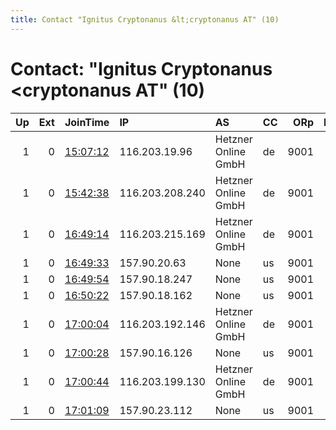 ```yaml
---
title: Contact "Ignitus Cryptonanus &lt;cryptonanus AT" (10)
---
```


# Contact: "Ignitus Cryptonanus &lt;cryptonanus AT" (10)

|   Up |   Ext | JoinTime                                                                                            | IP              | AS                  | CC   |   ORp |   Dirp | OS    | Version   | Nickname    |   eFamMembers |
|-----:|------:|:----------------------------------------------------------------------------------------------------|:----------------|:--------------------|:-----|------:|-------:|:------|:----------|:------------|--------------:|
|    1 |     0 | [15:07:12](https://metrics.torproject.org/rs.html#details/C1C530F39E5DD863E604752122460D2A0E303010) | 116.203.19.96   | Hetzner Online GmbH | de   |  9001 |      0 | Linux | 0.4.3.7   | cryptonanus |            10 |
|    1 |     0 | [15:42:38](https://metrics.torproject.org/rs.html#details/AC5A017C8CB2BD4A3F855E25D2D3F6803A26AB43) | 116.203.208.240 | Hetzner Online GmbH | de   |  9001 |      0 | Linux | 0.4.3.7   | cryptonanus |            10 |
|    1 |     0 | [16:49:14](https://metrics.torproject.org/rs.html#details/217DAA01F4A8CAFC2BA86C5658302BD2EA785F7C) | 116.203.215.169 | Hetzner Online GmbH | de   |  9001 |      0 | Linux | 0.4.3.7   | cryptonanus |            10 |
|    1 |     0 | [16:49:33](https://metrics.torproject.org/rs.html#details/99AC9895B3E22BB44A25D0299EDC78F75EFD33FA) | 157.90.20.63    | None                | us   |  9001 |      0 | Linux | 0.4.3.7   | cryptonanus |            10 |
|    1 |     0 | [16:49:54](https://metrics.torproject.org/rs.html#details/E1611AACD812E60ACD196373983C8F7E92D05B11) | 157.90.18.247   | None                | us   |  9001 |      0 | Linux | 0.4.3.7   | cryptonanus |            10 |
|    1 |     0 | [16:50:22](https://metrics.torproject.org/rs.html#details/1DFDDBDFC7CF15D8109818BFC93236408E2DE2D0) | 157.90.18.162   | None                | us   |  9001 |      0 | Linux | 0.4.3.7   | cryptonanus |            10 |
|    1 |     0 | [17:00:04](https://metrics.torproject.org/rs.html#details/2445F2AD729FD10D0C6FE4AB68B95F1FA3CC19FE) | 116.203.192.146 | Hetzner Online GmbH | de   |  9001 |      0 | Linux | 0.4.3.7   | cryptonanus |            10 |
|    1 |     0 | [17:00:28](https://metrics.torproject.org/rs.html#details/95178976E8C7DF235FA0BA9B859772E7A01ACF11) | 157.90.16.126   | None                | us   |  9001 |      0 | Linux | 0.4.3.7   | cryptonanus |            10 |
|    1 |     0 | [17:00:44](https://metrics.torproject.org/rs.html#details/C5FCD8492252C4506B35E53D7C5891E4F3EAD1FE) | 116.203.199.130 | Hetzner Online GmbH | de   |  9001 |      0 | Linux | 0.4.3.7   | cryptonanus |            10 |
|    1 |     0 | [17:01:09](https://metrics.torproject.org/rs.html#details/CE3B999DCAD89B7BA07DA53DECCA74E6D486FC64) | 157.90.23.112   | None                | us   |  9001 |      0 | Linux | 0.4.3.7   | cryptonanus |            10 |
